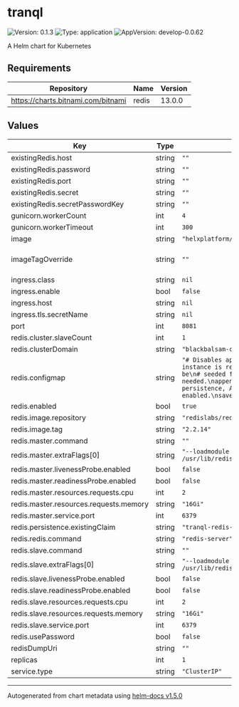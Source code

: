 # tranql

![Version: 0.1.3](https://img.shields.io/badge/Version-0.1.3-informational?style=flat-square) ![Type: application](https://img.shields.io/badge/Type-application-informational?style=flat-square) ![AppVersion: develop-0.0.62](https://img.shields.io/badge/AppVersion-develop--0.0.62-informational?style=flat-square)

A Helm chart for Kubernetes

## Requirements

| Repository | Name | Version |
|------------|------|---------|
| https://charts.bitnami.com/bitnami | redis | 13.0.0 |

## Values

| Key | Type | Default | Description |
|-----|------|---------|-------------|
| existingRedis.host | string | `""` |  |
| existingRedis.password | string | `""` |  |
| existingRedis.port | string | `""` |  |
| existingRedis.secret | string | `""` |  |
| existingRedis.secretPasswordKey | string | `""` |  |
| gunicorn.workerCount | int | `4` |  |
| gunicorn.workerTimeout | int | `300` |  |
| image | string | `"helxplatform/tranql-app"` |  |
| imageTagOverride | string | `""` | Overrides image tag. default is Chart.appversion |
| ingress.class | string | `nil` |  |
| ingress.enable | bool | `false` |  |
| ingress.host | string | `nil` |  |
| ingress.tls.secretName | string | `nil` |  |
| port | int | `8081` |  |
| redis.cluster.slaveCount | int | `1` |  |
| redis.clusterDomain | string | `"blackbalsam-cluster"` |  |
| redis.configmap | string | `"# Disables appendonly , this instance is readonly. And needs to be\n# seeded from RDB files if needed.\nappendonly no\n# Disable RDB persistence, AOF persistence already enabled.\nsave \"\""` |  |
| redis.enabled | bool | `true` |  |
| redis.image.repository | string | `"redislabs/redisgraph"` |  |
| redis.image.tag | string | `"2.2.14"` |  |
| redis.master.command | string | `""` |  |
| redis.master.extraFlags[0] | string | `"--loadmodule /usr/lib/redis/modules/redisgraph.so"` |  |
| redis.master.livenessProbe.enabled | bool | `false` |  |
| redis.master.readinessProbe.enabled | bool | `false` |  |
| redis.master.resources.requests.cpu | int | `2` |  |
| redis.master.resources.requests.memory | string | `"16Gi"` |  |
| redis.master.service.port | int | `6379` |  |
| redis.persistence.existingClaim | string | `"tranql-redis-pvc"` |  |
| redis.redis.command | string | `"redis-server"` |  |
| redis.slave.command | string | `""` |  |
| redis.slave.extraFlags[0] | string | `"--loadmodule /usr/lib/redis/modules/redisgraph.so"` |  |
| redis.slave.livenessProbe.enabled | bool | `false` |  |
| redis.slave.readinessProbe.enabled | bool | `false` |  |
| redis.slave.resources.requests.cpu | int | `2` |  |
| redis.slave.resources.requests.memory | string | `"16Gi"` |  |
| redis.slave.service.port | int | `6379` |  |
| redis.usePassword | bool | `false` |  |
| redisDumpUri | string | `""` |  |
| replicas | int | `1` |  |
| service.type | string | `"ClusterIP"` |  |

----------------------------------------------
Autogenerated from chart metadata using [helm-docs v1.5.0](https://github.com/norwoodj/helm-docs/releases/v1.5.0)
